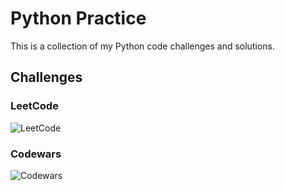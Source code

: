 # Python Practice

This is a collection of my Python code challenges and solutions.

## Challenges

### LeetCode

![LeetCode](https://leetcard.jacoblin.cool/JackPlowman?hide=ranking)

### Codewars

![Codewars](https://www.codewars.com/users/JackPlowman/badges/large)
